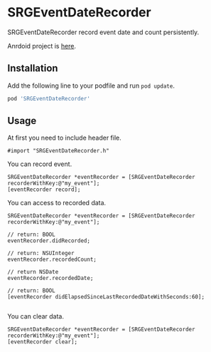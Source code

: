 SRGEventDateRecorder
===========

SRGEventDateRecorder record event date and count persistently.

Anrdoid project is [here](https://github.com/shoma2da/EventDateRecorder).

## Installation

Add the following line to your podfile and run `pod update`.
```ruby
pod 'SRGEventDateRecorder'
```

## Usage

At first you need to include header file.
```objc
#import "SRGEventDateRecorder.h"
```

You can record event.
```objc
SRGEventDateRecorder *eventRecorder = [SRGEventDateRecorder recorderWithKey:@"my_event"];
[eventRecorder record];

```

You can access to recorded data.
```objc
SRGEventDateRecorder *eventRecorder = [SRGEventDateRecorder recorderWithKey:@"my_event"];

// return: BOOL
eventRecorder.didRecorded;

// return: NSUInteger
eventRecorder.recordedCount;

// return NSDate
eventRecorder.recordedDate;

// return: BOOL
[eventRecorder didElapsedSinceLastRecordedDateWithSeconds:60];
                    
```

You can clear data.
```objc
SRGEventDateRecorder *eventRecorder = [SRGEventDateRecorder recorderWithKey:@"my_event"];
[eventRecorder clear];
```

